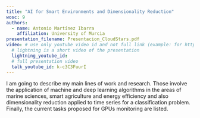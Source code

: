 ```yaml
---
title: "AI for Smart Environments and Dimensionality Reduction"
wosc: 9
authors:
  - name: Antonio Martínez Ibarra
    affiliation: University of Murcia
presentation_filename: Presentacion_CloudStars.pdf
video: # use only youtube video id and not full link (example: for https://www.youtube.com/watch?v=xcJtL7QggTI, id is xcJtL7QggTI)
  # lightning is a short video of the presentation
  lightning_youtube_id: 
  # full presentation video
  talk_youtube_id: k-c3C3FuurI
---
```


I am going to describe my main lines of work and research. Those involve the application of machine and deep learning algorithms in the areas of marine sciences, smart agriculture and energy efficiency and also dimensionality reduction applied to time series for a classification problem. Finally, the current tasks proposed for GPUs monitoring are listed.